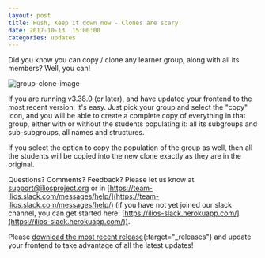 ```yaml
---
layout: post
title: Hush, Keep it down now - Clones are scary!
date: 2017-10-13  15:00:00
categories: updates
---
```


Did you know you can copy / clone any learner group, along with all its members? Well, you can!

![group-clone-image](https://gallery.mailchimp.com/845c4ebabb5b5ae7a6372c715/images/863f7ebb-7e53-4cf2-9a40-58e72cf96742.png)

If you are running v3.38.0 (or later), and have updated your frontend to the most recent version, it's easy. Just pick your group and select the "copy" icon, and you will be able to create a complete copy of everything in that group, either with or without the students populating it: all its subgroups and sub-subgroups, all names and structures.

If you select the option to copy the population of the group as well, then all the students will be copied into the new clone exactly as they are in the original.

Questions? Comments? Feedback? Please let us know at [support@iliosproject.org](mailto:support@iliosproject.org) or in [https://team-ilios.slack.com/messages/help/](https://team-ilios.slack.com/messages/help/) (if you have not yet joined our slack channel, you can get started here: [https://ilios-slack.herokuapp.com/](https://ilios-slack.herokuapp.com/)).

Please [download the most recent release](https://www.github.com/ilios/ilios/releases/latest){:target="_releases"} and update your frontend to take advantage of all the latest updates!
